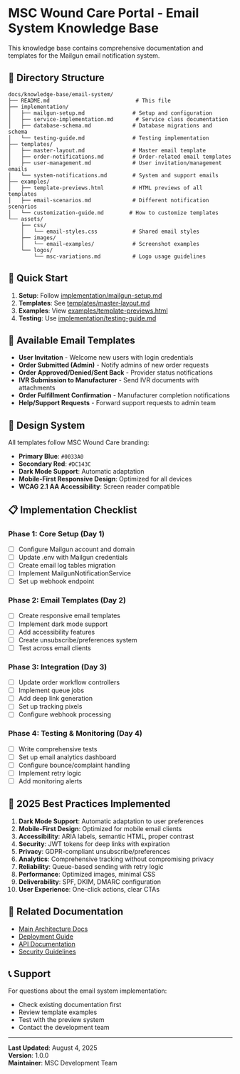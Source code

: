 # MSC Wound Care Portal - Email System Knowledge Base

This knowledge base contains comprehensive documentation and templates for the Mailgun email notification system.

## 📁 Directory Structure

```
docs/knowledge-base/email-system/
├── README.md                           # This file
├── implementation/
│   ├── mailgun-setup.md               # Setup and configuration
│   ├── service-implementation.md       # Service class documentation
│   ├── database-schema.md             # Database migrations and schema
│   └── testing-guide.md               # Testing implementation
├── templates/
│   ├── master-layout.md               # Master email template
│   ├── order-notifications.md         # Order-related email templates
│   ├── user-management.md             # User invitation/management emails
│   └── system-notifications.md        # System and support emails
├── examples/
│   ├── template-previews.html         # HTML previews of all templates
│   ├── email-scenarios.md             # Different notification scenarios
│   └── customization-guide.md        # How to customize templates
└── assets/
    ├── css/
    │   └── email-styles.css           # Shared email styles
    ├── images/
    │   └── email-examples/            # Screenshot examples
    └── logos/
        └── msc-variations.md          # Logo usage guidelines
```

## 🚀 Quick Start

1. **Setup**: Follow [implementation/mailgun-setup.md](implementation/mailgun-setup.md)
2. **Templates**: See [templates/master-layout.md](templates/master-layout.md)
3. **Examples**: View [examples/template-previews.html](examples/template-previews.html)
4. **Testing**: Use [implementation/testing-guide.md](implementation/testing-guide.md)

## 📧 Available Email Templates

- **User Invitation** - Welcome new users with login credentials
- **Order Submitted (Admin)** - Notify admins of new order requests
- **Order Approved/Denied/Sent Back** - Provider status notifications
- **IVR Submission to Manufacturer** - Send IVR documents with attachments
- **Order Fulfillment Confirmation** - Manufacturer completion notifications
- **Help/Support Requests** - Forward support requests to admin team

## 🎨 Design System

All templates follow MSC Wound Care branding:
- **Primary Blue**: `#0033A0`
- **Secondary Red**: `#DC143C`
- **Dark Mode Support**: Automatic adaptation
- **Mobile-First Responsive Design**: Optimized for all devices
- **WCAG 2.1 AA Accessibility**: Screen reader compatible

## 📋 Implementation Checklist

### Phase 1: Core Setup (Day 1)
- [ ] Configure Mailgun account and domain
- [ ] Update .env with Mailgun credentials
- [ ] Create email log tables migration
- [ ] Implement MailgunNotificationService
- [ ] Set up webhook endpoint

### Phase 2: Email Templates (Day 2)
- [ ] Create responsive email templates
- [ ] Implement dark mode support
- [ ] Add accessibility features
- [ ] Create unsubscribe/preferences system
- [ ] Test across email clients

### Phase 3: Integration (Day 3)
- [ ] Update order workflow controllers
- [ ] Implement queue jobs
- [ ] Add deep link generation
- [ ] Set up tracking pixels
- [ ] Configure webhook processing

### Phase 4: Testing & Monitoring (Day 4)
- [ ] Write comprehensive tests
- [ ] Set up email analytics dashboard
- [ ] Configure bounce/complaint handling
- [ ] Implement retry logic
- [ ] Add monitoring alerts

## 🎯 2025 Best Practices Implemented

1. **Dark Mode Support**: Automatic adaptation to user preferences
2. **Mobile-First Design**: Optimized for mobile email clients
3. **Accessibility**: ARIA labels, semantic HTML, proper contrast
4. **Security**: JWT tokens for deep links with expiration
5. **Privacy**: GDPR-compliant unsubscribe/preferences
6. **Analytics**: Comprehensive tracking without compromising privacy
7. **Reliability**: Queue-based sending with retry logic
8. **Performance**: Optimized images, minimal CSS
9. **Deliverability**: SPF, DKIM, DMARC configuration
10. **User Experience**: One-click actions, clear CTAs

## 🔗 Related Documentation

- [Main Architecture Docs](../../architecture/)
- [Deployment Guide](../../deployment/)
- [API Documentation](../../integrations/)
- [Security Guidelines](../../security/)

## 📞 Support

For questions about the email system implementation:
- Check existing documentation first
- Review template examples
- Test with the preview system
- Contact the development team

---

**Last Updated**: August 4, 2025  
**Version**: 1.0.0  
**Maintainer**: MSC Development Team
